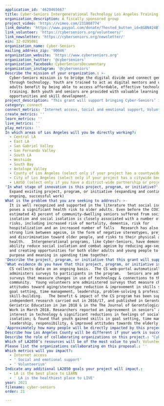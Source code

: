 ```yaml
---
application_id: '4620465667'
title: Cyber-Seniors Intergenerational Technology Los Angeles Training Program
organization_description: A fiscally sponsored group
project_video: 'https://vimeo.com/231808774'
link_donate: 'https://www.paypal.com/donate/?hosted_button_id=8GBN424BTFPTU'
link_volunteer: 'https://cyberseniors.org/volunteers/'
link_newsletter: 'https://cyberseniors.org/newsletter/'
ein: 32-0295081
organization_name: Cyber-Seniors
mailing_address_zip: '90046'
organization_website: 'https://www.cyberseniors.org'
organization_twitter: '@cyberseniors'
organization_facebook: CyberSeniorsDocumentary
organization_instagram: '@cyberseniors'
Describe the mission of your organization.: >-
  Cyber-Seniors mission is to bridge the digital divide and connect generations
  through technology. Youth are trained to act as digital mentors and older
  adults benefit by being able to access affordable, effective technology
  training. Both youth and seniors are provided with valuable learning
  opportunities and skill development. 
project_description: "This grant will support bringing Cyber-Seniors’ intergenerational program to Los Angeles with the goal of: •\tReducing social isolation among the elderly by ensuring access to tech devices,  WiFi, and training. •\tProviding teens in underserved communities with training and volunteer opportunities to help prepare them for careers. •\tCreate new intergenerational communities throughout LA that community organizations can lean on to help deliver their programs and services. "
category: connect
connect_metrics: 'Internet access, Social and emotional support, Volunteerism'
create_metrics: ''
learn_metrics: ''
live_metrics: ''
play_metrics: ''
In which areas of Los Angeles will you be directly working?:
  - Central LA
  - East LA
  - San Gabriel Valley
  - San Fernando Valley
  - South LA
  - Westside
  - South Bay
  - Antelope Valley
  - County of Los Angeles (select only if your project has a countywide benefit)
  - City of Los Angeles (select only if your project has a citywide benefit)
  - LAUSD (select only if you have a district-wide partnership or project)
'In what stage of innovation is this project, program, or initiative?': >-
  Expand existing project, program, or initiative (expanding and continuing
  ongoing, successful work)
What is the problem that you are seeking to address?: >-
  It is well recognized and supported in the literature that social isolation
  poses a significant health risk to older adults. Even before the COVID–19, an
  estimated 43 percent of community-dwelling seniors suffered from social
  isolation and social isolation is closely associated with a number of health
  risks, including increased risk of mortality, dementia, risk for
  hospitalization and an increased number of falls   Research has also found a
  strong link between ageism, in the form of negative stereotypes, prejudice,
  and discrimination toward older people, and risks to their physical and mental
  health.   Intergenerational programs, like Cyber-Seniors, have demonstrated an
  ability reduce social isolation and combat ageism by reducing age-segregation
  and creating opportunities for both older adults and young people to find
  purpose and meaning in spending time together.  
'Describe the project, program, or initiative that this grant will support to address the problem identified.': "o\tTechTelephone Help Line: Cyber-Seniors (CS) will provide a toll-free phone number answered in English and Spanish - 5 days/wk, 9 am to 9 pm EST. Calls come in through a secure call center platform that blocks all numbers, all calls are recorded, & after-hour messages are returned the next business day.  o\tOne-on-One Mentoring Sessions: CS will invite seniors to sign up for one-on-one tech-training sessions with trained volunteer teens from the LA area.  o\tWebinars: CS will deliver daily tech-webinars & a variety of health, wellness, & social programs staffed by a trained professional along with teen volunteers. These sessions will encourage socialization.  o\tVirtual Mentor Training and Volunteer Program: CS Mentor Training program will be offered to teen in the LA area giving them an opportunity to put their technology skills to good use while gaining valuable work experience.   •\tStudents complete the CS Mentor Training Program online consisting of video lessons, learning activities, and hand-in assignments. •\tStudents complete a Volunteer Profile online, indicating their availability, technology skills, and languages in which they are able to offer support. •\tStudents are notified of volunteer opportunities that match their profile.  These include participating in group webinars and offering one-on-one mentoring for seniors.  •\tStudent volunteer hours are tracked and supporting reports and certificates of completion can be downloaded directly from the CS website.   "
'What evidence do you have that this project, program, or initiative is or will be successful, and how will you define and measure success?': >-
  CS collects data on an ongoing basis.  The CS web-portal automatically
  administers surveys to participants in the program.   Seniors are administered
  surveys that measure changes in use of technology & connections to the
  community.  Young volunteers are administered surveys that measure changes in
  attitudes toward aging/stereotype reduction & improvement in skills such as
  goal setting, time management, leadership, problem-solving & professional
  skill-building.   The benefit & impact of the CS program has been supported by
  independent research carried out in 2016/17, and published in Gerontology &
  Geriatric Education in Jan 2018 & in the The Journal of Gerontological Social
  Work in March 2018. Researchers reported an improvement in seniors’ ability &
  interest in technology & significant reductions in feelings of social
  isolation; & found that youth gained skills in goal setting, time management,
  leadership, responsibility, & improved attitudes towards the elderly. 
'Approximately how many people will be directly impacted by this project, program, or initiative?': '600'
Describe how Los Angeles County will be different if your work is successful.: "This project will: •\tSolicit and deliver at least 100 donated tech devices to underserved seniors in the L.A.          area. •\tTrain and enrol at least 500 seniors and 100 students from the L.A. area.  •\tDemonstrate an increase in the daily use of technology by at least 80% of seniors who          participate in the program. •\tDemonstrate decreased feelings of social isolation by at least 80% of seniors who          participate in the program. •\tDemonstrate improved attitudes towards the elderly by at least 80% of students who          participate in the program.  •\tDemonstrate improved confidence and work readiness skills by at least 80% of students          who participate in the program.  •\tSupport 20 or more organizations that serve youth and seniors in the L.A. area by          enhancing their ability to serve their members both virtually and in person."
Describe the role of collaborating organizations on this project.: "Cyber-Seniors has partnered with the following organizations in the greater Los Angeles area and we will continue to bring on new partners throughout the length of the project. •\tDepartment of Aging LA •\tLA Metro and On the Go Riders Club •\tSan Fernando Valley Regional/Metro LA •\tGreater Sinai Compton •\tProject Giving Kids •\tLift-LA •\tAssembly Women Luz Rivas •\tOsher Lifelong Learning Institute  Our partners will support us by engaging their members, offering free webinar presentations for seniors from the Cyber-Seniors platform and mentoring our youth volunteers. "
Which of LA2050’s resources will be of the most value to you?: Volunteer recruitment
Please list the organizations collaborating on this proposal.: ''
Which metrics will you impact?:
  - Internet access
  - ' Social and emotional support'
  - ' Volunteerism'
Indicate any additional LA2050 goals your project will impact.:
  - LA is the best place to LEARN
  - ' LA is the healthiest place to LIVE'
year: 2021
filename: cyber-seniors
order: 21

---
```

